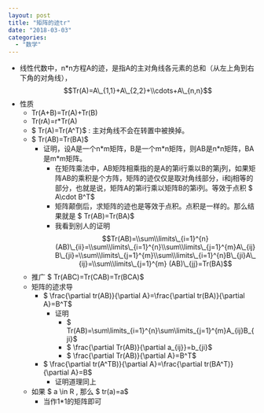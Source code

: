 ```yaml
---
layout: post
title: "矩阵的迹tr"
date: "2018-03-03"
categories: 
  - "数学"
---
```


- 线性代数中，n\*n方程A的迹，是指A的主对角线各元素的总和（从左上角到右下角的对角线），$$Tr(A)=A\_{1,1}+A\_{2,2}+\\cdots+A\_{n,n}$$
- 性质
    - Tr(A+B)=Tr(A)+Tr(B)
    - Tr(rA)=r\*Tr(A)
    - $ Tr(A)=Tr(A^T)$ : 主对角线不会在转置中被换掉。
    - $ Tr(AB)=Tr(BA)$
        - 证明，设A是一个n\*m矩阵，B是一个m\*n矩阵，则AB是n\*n矩阵，BA是m\*m矩阵。
            - 在矩阵乘法中，AB矩阵相乘指的是A的第i行乘以B的第j列，如果矩阵AB的乘积是个方阵，矩阵的迹仅仅是取对角线部分，i和j相等的部分，也就是说，矩阵A的第i行乘以矩阵B的第i列。等效于点积 $ A\\cdot B^T$
            - 矩阵颠倒后，求矩阵的迹也是等效于点积。点积是一样的。那么结果就是 $ Tr(AB)=Tr(BA)$
            - 我看到别人的证明 $$Tr(AB)=\\sum\\limits\_{i=1}^{n} (AB)\_{ii}=\\sum\\limits\_{i=1}^{n}\\sum\\limits\_{j=1}^{m}A\_{ij}B\_{ji}=\\sum\\limits\_{j=1}^{m}\\sum\\limits\_{i=1}^{n}B\_{ji}A\_{ij}=\\sum\\limits\_{j=1}^{m} (AB)\_{jj}=Tr(BA)$$
    - 推广 $ Tr(ABC)=Tr(CAB)=Tr(BCA)$
    - 矩阵的迹求导
        - $ \\frac{\\partial tr(AB)}{\\partial A}=\\frac{\\partial tr(BA)}{\\partial A}=B^T$
            - 证明
                - $ Tr(AB)=\\sum\\limits\_{i=1}^{n}\\sum\\limits\_{j=1}^{m}A\_{ij}B\_{ji}$
                - $ \\frac{\\partial Tr(AB)}{\\partial a\_{ij}}=b\_{ji}$
                - $ \\frac{\\partial Tr(AB)}{\\partial A}=B^T$
        - $ \\frac{\\partial tr(A^TB)}{\\partial A}=\\frac{\\partial tr(BA^T)}{\\partial A}=B$
            - 证明道理同上
    - 如果 $ a \\in R , 那么 $ tr(a)=a$
        - 当作1\*1的矩阵即可
